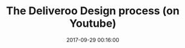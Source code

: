 ---
title: The Deliveroo Design process (on Youtube)
redirect_to: https://www.youtube.com/watch?v=TzpT98jnzDs
categories: [Talk]
description: A talk at Ironhack in Madrid
date: 2017-09-29 00:16:00
---